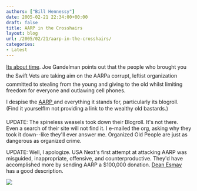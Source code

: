 ```yaml
---
authors: ["Bill Hennessy"]
date: 2005-02-21 22:34:00+00:00
draft: false
title: AARP in the Crosshairs
layout: blog
url: /2005/02/21/aarp-in-the-crosshairs/
categories:
- Latest
---
```


[Its about time](https://www.themoderatevoice.com/posts/1109013509.shtml). Joe Gandelman points out that the people who brought you the Swift Vets are taking aim on the AARPa corrupt, leftist organization committed to stealing from the young and giving to the old whilst limiting freedom for everyone and outlawing cell phones.




I despise the [AARP ](https://blog.billhennessy.com/blogs/hennessys_view/archive/2005/02/15/William.aspx)and everything it stands for, particularly its blogroll. (Find it yourselfIm not providing a link to the wealthy old bastards.)




UPDATE: The spineless weasels took down their Blogroll. It's not there. Even a search of their site will not find it. I e-mailed the org, asking why they took it down--like they'll ever answer me. Organized Old People are just as dangerous as organized crime.




UPDATE: Well, I apologize. USA Next's first attempt at attacking AARP was misguided, inappropriate, offensive, and counterproductive. They'd have accomplished more by sending AARP a $100,000 donation. [ Dean Esmay ](https://www.deanesmay.com/posts/1109101301.shtml)has a good description.




![](https://blog.billhennessy.com/aggbug.aspx?PostID=1175)

